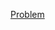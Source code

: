 [Problem](https://practice.geeksforgeeks.org/problems/count-the-reversals/0/?category[]=Queue&category[]=Queue&difficulty[]=0&page=1&query=category[]Queuedifficulty[]0page1category[]Queue)
